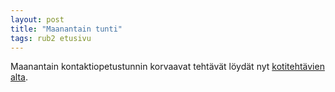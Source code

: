 ```yaml
---
layout: post
title: "Maanantain tunti"
tags: rub2 etusivu
---
```


Maanantain kontaktiopetustunnin korvaavat tehtävät löydät nyt [kotitehtävien alta](http://riikka.koskenranta.fi/kurssit/rub2/kotitehtavat/itsenainen-tyo/).